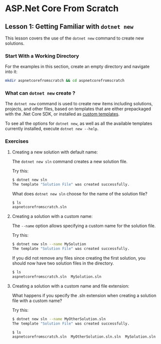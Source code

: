 # ASP.Net Core From Scratch

## Lesson 1: Getting Familiar with `dotnet new`

This lesson covers the use of the `dotnet new` command to create new solutions.

### Start With a Working Directory

For the examples in this section, create an empty directory and navigate into it:

```bash
mkdir aspnetcorefromscratch && cd aspnetcorefromscratch
```

### What can `dotnet new` create ?

The `dotnet new` command is used to create new items including solutions, projects, and other files, based on templates that are either prepackaged with the .Net Core SDK, or installed as [custom templates](https://docs.microsoft.com/en-us/dotnet/core/tools/custom-templates).

To see all the options for `dotnet new`, as well as all the available templates currently installed, execute `dotnet new --help`.

### Exercises

1. Creating a new solution with default name:

    The `dotnet new sln` command creates a new solution file.

    Try this:
    ```bash
    $ dotnet new sln
    The template "Solution File" was created successfully.
    ```

    What does `dotnet new sln` choose for the name of the solution file?

    ```bash
    $ ls
    aspnetcorefromscratch.sln
    ```

1. Creating a solution with a custom name:

    The `--name` option allows specifying a custom name for the solution file.

    Try this:

    ```bash
    $ dotnet new sln --name MySolution
    The template "Solution File" was created successfully.
    ```

    If you did not remove any files since creating the first solution, you should now have two solution files in the directory.

    ```bash
    $ ls
    aspnetcorefromscratch.sln  MySolution.sln
    ```

1. Creating a solution with a custom name and file extension:

    What happens if you specify the .sln extension when creating a solution file with a custom name?

    Try this:
    ```bash
    $ dotnet new sln --name MyOtherSolution.sln
    The template "Solution File" was created successfully.

    $ ls
    aspnetcorefromscratch.sln  MyOtherSolution.sln.sln  MySolution.sln